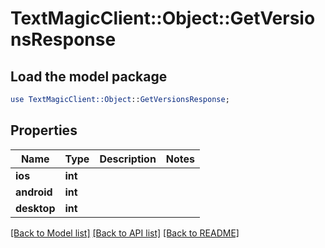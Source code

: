 # TextMagicClient::Object::GetVersionsResponse

## Load the model package
```perl
use TextMagicClient::Object::GetVersionsResponse;
```

## Properties
Name | Type | Description | Notes
------------ | ------------- | ------------- | -------------
**ios** | **int** |  | 
**android** | **int** |  | 
**desktop** | **int** |  | 

[[Back to Model list]](../README.md#documentation-for-models) [[Back to API list]](../README.md#documentation-for-api-endpoints) [[Back to README]](../README.md)


